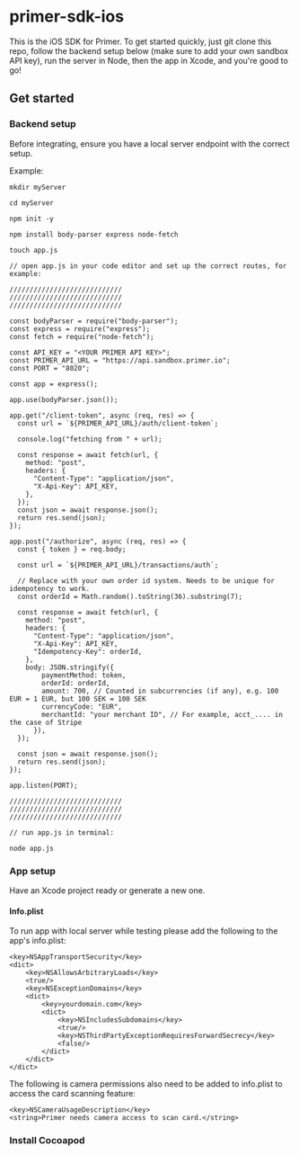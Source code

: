 # primer-sdk-ios
This is the iOS SDK for Primer. To get started quickly, just git clone this repo, follow the backend setup below (make sure to add your own sandbox API key), run the server in Node, then the app in Xcode, and you're good to go!

## Get started

### Backend setup

Before integrating, ensure you have a local server endpoint with the correct setup.

Example:
```
mkdir myServer

cd myServer

npm init -y

npm install body-parser express node-fetch

touch app.js

// open app.js in your code editor and set up the correct routes, for example:

////////////////////////////
////////////////////////////
////////////////////////////

const bodyParser = require("body-parser");
const express = require("express");
const fetch = require("node-fetch");

const API_KEY = "<YOUR PRIMER API KEY>";
const PRIMER_API_URL = "https://api.sandbox.primer.io";
const PORT = "8020";

const app = express();

app.use(bodyParser.json());

app.get("/client-token", async (req, res) => {
  const url = `${PRIMER_API_URL}/auth/client-token`;

  console.log("fetching from " + url);

  const response = await fetch(url, {
    method: "post",
    headers: {
      "Content-Type": "application/json",
      "X-Api-Key": API_KEY,
    },
  });
  const json = await response.json();
  return res.send(json);
});

app.post("/authorize", async (req, res) => {
  const { token } = req.body;

  const url = `${PRIMER_API_URL}/transactions/auth`;

  // Replace with your own order id system. Needs to be unique for idempotency to work.
  const orderId = Math.random().toString(36).substring(7);

  const response = await fetch(url, {
    method: "post",
    headers: {
      "Content-Type": "application/json",
      "X-Api-Key": API_KEY,
      "Idempotency-Key": orderId,
    },
    body: JSON.stringify({
        paymentMethod: token,
        orderId: orderId,
        amount: 700, // Counted in subcurrencies (if any), e.g. 100 EUR = 1 EUR, but 100 SEK = 100 SEK
        currencyCode: "EUR",
        merchantId: "your merchant ID", // For example, acct_.... in the case of Stripe
      }),
  });

  const json = await response.json();
  return res.send(json);
});

app.listen(PORT);

////////////////////////////
////////////////////////////
////////////////////////////

// run app.js in terminal:

node app.js

```

### App setup

Have an Xcode project ready or generate a new one.


#### Info.plist

To run app with local server while testing please add the following to the app's info.plist:
```
<key>NSAppTransportSecurity</key>
<dict>
	<key>NSAllowsArbitraryLoads</key>
	<true/>
	<key>NSExceptionDomains</key>
	<dict>
		<key>yourdomain.com</key>
		<dict>
			<key>NSIncludesSubdomains</key>
			<true/>
			<key>NSThirdPartyExceptionRequiresForwardSecrecy</key>
			<false/>
		</dict>
	</dict>
</dict>

```

The following is camera permissions also need to be added to info.plist to access the card scanning feature:
```
<key>NSCameraUsageDescription</key>
<string>Primer needs camera access to scan card.</string>
```


### Install Cocoapod

